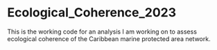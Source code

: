 # Ecological_Coherence_2023

This is the working code for an analysis I am working on to assess ecological coherence of the Caribbean marine protected area network.
